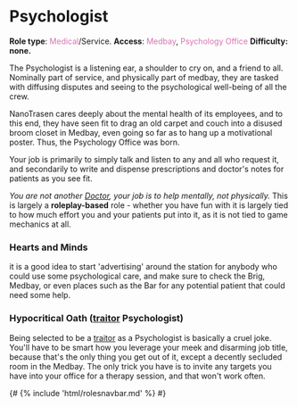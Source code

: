 # Psychologist

**Role type**: <font color= "#d673b2">Medical</font>/Service. **Access**: <font color="#d673b2">Medbay</font>, <font color="#d673b2">Psychology Office</font> **Difficulty:** **none.**



The Psychologist is a listening ear, a shoulder to cry on, and a friend to all. Nominally part of service, and physically part of medbay, they are tasked with diffusing disputes and seeing to the psychological well-being of all the crew.

NanoTrasen cares deeply about the mental health of its employees, and to this end, they have seen fit to drag an old carpet and couch into a disused broom closet in Medbay, even going so far as to hang up a motivational poster. Thus, the Psychology Office was born.

Your job is primarily to simply talk and listen to any and all who request it, and secondarily to write and dispense prescriptions and doctor's notes for patients as you see fit.

*You are not another [Doctor](Medical-Doctor.md), your job is to help mentally, not physically.* This is largely a **roleplay-based** role - whether you have fun with it is largely tied to how much effort you and your patients put into it, as it is not tied to game mechanics at all.

### Hearts and Minds

it is a good idea to start 'advertising' around the station for anybody who could use some psychological care, and make sure to check the Brig, Medbay, or even places such as the Bar for any potential patient that could need some help.

### Hypocritical Oath ([traitor](traitor.md) Psychologist)

Being selected to be a [traitor](traitor.md) as a Psychologist is basically a cruel joke. You'll have to be smart how you leverage your meek and disarming job title, because that's the only thing you get out of it, except a decently secluded room in the Medbay. The only trick you have is to invite any targets you have into your office for a therapy session, and that won't work often.

{# {% include 'html/rolesnavbar.md' %} #}
